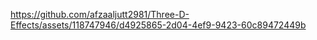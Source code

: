 https://github.com/afzaaljutt2981/Three-D-Effects/assets/118747946/d4925865-2d04-4ef9-9423-60c89472449b 
